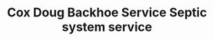 ---
title: "Cox Doug Backhoe Service Septic system service"
url: /crumpler/cox-doug-backhoe-service-septic-system-service/
shop: Baumarkt
---